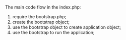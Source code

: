 The main code flow in the index.php:

1. require the bootstrap.php;
2. create the bootstrap object;
3. use the bootstrap object to create application object;
4. use the bootstrap to run the application;

